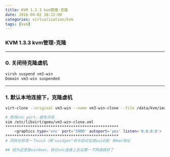 ```yaml
---
title: KVM 1.3.3 kvm管理-克隆
date: 2016-04-02 10:12:00
categories: virtualization/kvm
tags: [kvm]
---
```

### KVM 1.3.3 kvm管理-克隆

---

### 0. 关闭待克隆虚机
``` bash
virsh suspend vm3-win
Domain vm3-win suspended
```

---

### 1. 默认本地连接下，克隆虚机
``` bash
virt-clone --original vm3-win --name vm3-win-clone --file /data/kvm/images/vm3-win-clone.img

# 修改vnc port，避免冲突
vim /etc/libvirt/qemu/vm3-win-clone.xml
**************************************************
    <graphics type='vnc' port='5900' autoport='yes' listen='0.0.0.0'>
**************************************************
# 同样也修改一下uuid（用"uuidgen"命令自动生成uuid值）和mac地址

## 因为这里是windows，启动vnc连接上去设置一下网络就好了
```